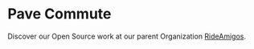 # Pave Commute

Discover our Open Source work at our parent Organization [RideAmigos](https://github.com/RideAmigosCorp).
